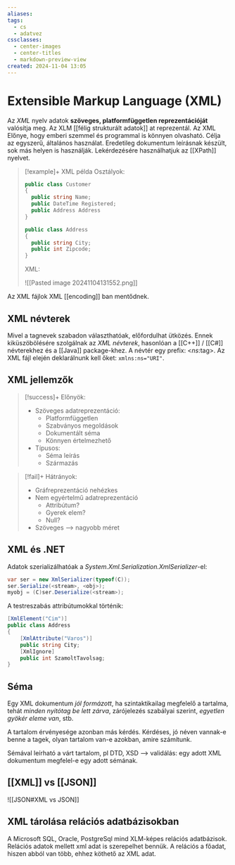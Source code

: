 ```yaml
---
aliases: 
tags:
  - cs
  - adatvez
cssclasses:
  - center-images
  - center-titles
  - markdown-preview-view
created: 2024-11-04 13:05
---
```


# Extensible Markup Language (XML)

Az *XML* nyelv adatok **szöveges, platformfüggetlen reprezentációját** valósítja meg. Az XLM [[félig strukturált adatok]] at reprezentál. Az XML Előnye, hogy emberi szemmel és programmal is könnyen olvasható. Célja az egyszerű, általános használat. Eredetileg dokumentum leírásnak készült, sok más helyen is használják. Lekérdezésére használhatjuk az [[XPath]] nyelvet.

>[!example]+ XML példa
>Osztályok:
>
>```csharp
>public class Customer
>{
>	public string Name;
>	public DateTime Registered;
>	public Address Address
>}
>
>public class Address
>{
>	public string City;
>	public int Zipcode;
>}
>```
>XML:
>
> ![[Pasted image 20241104131552.png]]

Az XML fájlok XML [[encoding]] ban mentődnek.

## XML névterek

Mivel a tagnevek szabadon választhatóak, előfordulhat ütközés. Ennek kiküszöbölésére szolgálnak az *XML névterek*, hasonlóan a [[C++]] / [[C#]] névterekhez és a [[Java]] package-khez. A névtér egy prefix: <*ns*:tag>. Az XML fájl elején deklarálnunk kell őket: `xmlns:ns="URI"`.

## XML jellemzők

>[!success]+ Előnyök:
>- Szöveges adatreprezentáció:
>	- Platformfüggetlen
>	- Szabványos megoldások
>	- Dokumentált séma
>	- Könnyen értelmezhető
>- Típusos:
>	- Séma leírás
>	- Származás

>[!fail]+ Hátrányok:
>- Gráfreprezentáció nehézkes
>- Nem egyértelmű adatreprezentáció
>	- Attribútum?
>	- Gyerek elem?
>	- Null?
>- Szöveges --> nagyobb méret

## XML és .NET

Adatok szerializálhatóak a
*System.Xml.Serialization.XmlSerializer*-el:

```csharp
var ser = new XmlSerializer(typeof(C));
ser.Serialize(<stream>, <obj>);
myobj = (C)ser.Deserialize(<stream>);
```

A testreszabás attribútumokkal történik:

```csharp
[XmlElement("Cim")]
public class Address
{
	[XmlAttribute("Varos")]
	public string City;
	[XmlIgnore]
	public int SzamoltTavolsag;
}
```

## Séma

Egy XML dokumentum *jól formázott*, ha szintaktikailag megfelelő a tartalma, tehát *minden nyitótag be lett zárva*, zárójelezés szabályai szerint, *egyetlen gyökér eleme van*, stb.

A tartalom érvényesége azonban más kérdés. Kérdéses, jó néven vannak-e benne a tagek, olyan tartalom van-e azokban, amire számítunk.

Sémával leírható a várt tartalom, pl DTD, XSD --> validálás: egy adott XML dokumentum megfelel-e egy adott sémának.


## [[XML]] vs [[JSON]]

![[JSON#XML vs JSON]]

## XML tárolása relációs adatbázisokban

A Microsoft SQL, Oracle, PostgreSql mind XLM-képes relációs adatbázisok. Relációs adatok mellett xml adat is szerepelhet bennük. A relációs a főadat, hiszen abból van több, ehhez köthető az XML adat.